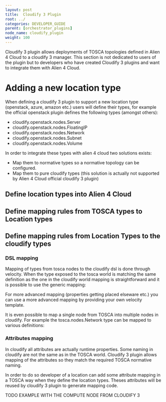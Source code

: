 ```yaml
---
layout: post
title:  Cloudify 3 Plugin
root: ../
categories: DEVELOPER_GUIDE
parent: [orchestrator_plugins]
node_name: cloudify_plugin
weight: 100
---
```


Cloudify 3 plugin allows deployments of TOSCA topologies defined in Alien 4 Cloud to a cloudify 3 manager. This section is not dedicated to users of the plugin but to developers who have created Cloudify 3 plugins and want to integrate them with Alien 4 Cloud.

# Adding a new location type

When defining a cloudify 3 plugin to support a new location type (openstack, azure, amazon etc.) users will define their types, for example the official openstack plugin defines the following types (amongst others):
 - cloudify.openstack.nodes.Server
 - cloudify.openstack.nodes.FloatingIP
 - cloudify.openstack.nodes.Network
 - cloudify.openstack.nodes.Subnet
 - cloudify.openstack.nodes.Volume

In order to integrate these types with alien 4 cloud two solutions exists:
 - Map them to normative types so a normative topology can be configured.
 - Map them to pure cloudify types (this solution is actually not supported by Alien 4 Cloud official cloudify 3 plugin)

## Define location types into Alien 4 Cloud

## Define mapping rules from TOSCA types to Location types

## Define mapping rules from Location Types to the cloudify types

### DSL mapping

Mapping of types from tosca nodes to the cloudify dsl is done through velocity. When the type exposed to the tosca world is matching the same definition as the one in the cloudify world mapping is straightforward and it is possible to use the generic mapping:


For more advanced mapping (properties getting placed elseware etc.) you can use a more advanced mapping by providing your own velocity template.

It is even possible to map a single node from TOSCA into multiple nodes in cloudify. For example the tosca.nodes.Network type can be mapped to various definitions:


### Attributes mapping

In cloudify all attributes are actually runtime properties. Some naming in cloudify are not the same as in the TOSCA world. Cloudify 3 plugin allows mapping of the attributes so they match the required TOSCA normative naming.

In order to do so developer of a location can add some attribute mapping in a TOSCA way when they define the location types. Theses attributes will be reused by cloudify 3 plugin to generate mapping code.

TODO EXAMPLE WITH THE COMPUTE NODE FROM CLOUDIFY 3
